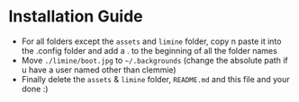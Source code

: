 # Installation Guide
- For all folders except the `assets` and `limine` folder, copy n paste it into the .config folder and add a . to the beginning of all the folder names
- Move  `./limine/boot.jpg` to `~/.backgrounds` (change the absolute path if u have a user named other than clemmie)
- Finally delete the `assets` & `limine` folder, `README.md` and this file and your done :)
